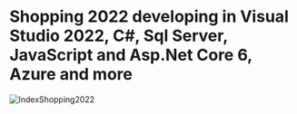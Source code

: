 # Shopping 2022 developing in Visual Studio 2022, C#, Sql Server, JavaScript and Asp.Net Core 6, Azure and more 
![IndexShopping2022](https://user-images.githubusercontent.com/3122465/167504502-71b1ae9a-8679-4631-95b4-4b7b3f2f627e.png)
